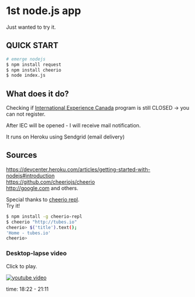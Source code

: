 # 1st node.js app
Just wanted to try it.

## QUICK START
```sh
# emerge nodejs  
$ npm install request  
$ npm install cheerio  
$ node index.js  
```

## What does it do?

Checking if [International Experience Canada](http://www.cic.gc.ca/english/work/iec/index.asp) program is still CLOSED -> you can not 
register.

After IEC will be opened - I will receive mail notification.

It runs on Heroku using Sendgrid (email delivery)

## Sources
https://devcenter.heroku.com/articles/getting-started-with-nodejs#introduction  
https://github.com/cheeriojs/cheerio  
http://google.com and others.

Special thanks to [cheerio repl](https://tubes.io/blog/2012/11/30/debugging-cheerio-selectors-made-easy/).  
Try it!  

```sh
$ npm install -g cheerio-repl
$ cheerio "http://tubes.io"
cheerio> $('title').text();
'Home - tubes.io'
cheerio>
```

### Desktop-lapse video
Click to play. 

[![youtube video](https://i.ytimg.com/vi_webp/M49tj9McOfI/sddefault.webp)](https://youtu.be/M49tj9McOfI)

time: 18:22 - 21:11

